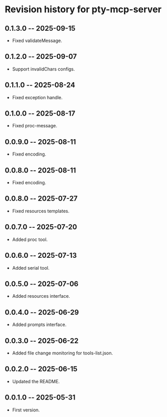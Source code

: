 # Revision history for pty-mcp-server
## 0.1.3.0 -- 2025-09-15

* Fixed validateMessage.

## 0.1.2.0 -- 2025-09-07

* Support invalidChars configs.

## 0.1.1.0 -- 2025-08-24

* Fixed exception handle.

## 0.1.0.0 -- 2025-08-17

* Fixed proc-message.

## 0.0.9.0 -- 2025-08-11

* Fixed encoding.

## 0.0.8.0 -- 2025-08-11

* Fixed encoding.

## 0.0.8.0 -- 2025-07-27

* Fixed resources templates.

## 0.0.7.0 -- 2025-07-20

* Added proc tool.

## 0.0.6.0 -- 2025-07-13

* Added serial tool.

## 0.0.5.0 -- 2025-07-06

* Added resources interface.

## 0.0.4.0 -- 2025-06-29

* Added prompts interface.

## 0.0.3.0 -- 2025-06-22

* Added file change monitoring for tools-list.json.

## 0.0.2.0 -- 2025-06-15

* Updated the README.

## 0.0.1.0 -- 2025-05-31

* First version.
